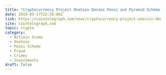 ```yaml
---
title: "Cryptocurrency Project OneCoin Denies Ponzi and Pyramid Scheme Claims"
date: 2019-05-17T22:30:00Z
link: https://cointelegraph.com/news/cryptocurrency-project-onecoin-denies-ponzi-and-pyramid-scheme-claims?utm_medium=RSS&utm_source=hune
site: cointelegraph.com
topic: crypto
category:
  - Bitcoin Scams
  - OneCoin
  - Ponzi Scheme
  - Fraud
  - Crimes
  - Investments
draft: false
---
```

